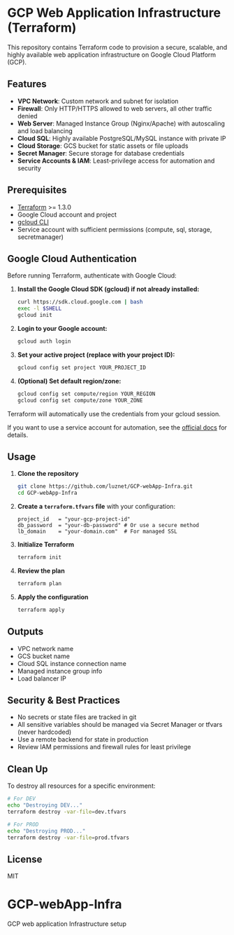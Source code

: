 # GCP Web Application Infrastructure (Terraform)

This repository contains Terraform code to provision a secure, scalable, and highly available web application infrastructure on Google Cloud Platform (GCP).

## Features
- **VPC Network**: Custom network and subnet for isolation
- **Firewall**: Only HTTP/HTTPS allowed to web servers, all other traffic denied
- **Web Server**: Managed Instance Group (Nginx/Apache) with autoscaling and load balancing
- **Cloud SQL**: Highly available PostgreSQL/MySQL instance with private IP
- **Cloud Storage**: GCS bucket for static assets or file uploads
- **Secret Manager**: Secure storage for database credentials
- **Service Accounts & IAM**: Least-privilege access for automation and security


## Prerequisites
- [Terraform](https://www.terraform.io/downloads.html) >= 1.3.0
- Google Cloud account and project
- [gcloud CLI](https://cloud.google.com/sdk/docs/install)
- Service account with sufficient permissions (compute, sql, storage, secretmanager)

## Google Cloud Authentication

Before running Terraform, authenticate with Google Cloud:

1. **Install the Google Cloud SDK (gcloud) if not already installed:**
	```bash
	curl https://sdk.cloud.google.com | bash
	exec -l $SHELL
	gcloud init
	```

2. **Login to your Google account:**
	```bash
	gcloud auth login
	```

3. **Set your active project (replace with your project ID):**
	```bash
	gcloud config set project YOUR_PROJECT_ID
	```

4. **(Optional) Set default region/zone:**
	```bash
	gcloud config set compute/region YOUR_REGION
	gcloud config set compute/zone YOUR_ZONE
	```

Terraform will automatically use the credentials from your gcloud session.

If you want to use a service account for automation, see the [official docs](https://cloud.google.com/iam/docs/creating-managing-service-account-keys) for details.

## Usage
1. **Clone the repository**
	```bash
	git clone https://github.com/luznet/GCP-webApp-Infra.git
	cd GCP-webApp-Infra
	```
2. **Create a `terraform.tfvars` file** with your configuration:
	```hcl
	project_id   = "your-gcp-project-id"
	db_password  = "your-db-password" # Or use a secure method
	lb_domain    = "your-domain.com"  # For managed SSL
	```
3. **Initialize Terraform**
	```bash
	terraform init
	```
4. **Review the plan**
	```bash
	terraform plan
	```
5. **Apply the configuration**
	```bash
	terraform apply
	```

## Outputs
- VPC network name
- GCS bucket name
- Cloud SQL instance connection name
- Managed instance group info
- Load balancer IP

## Security & Best Practices
- No secrets or state files are tracked in git
- All sensitive variables should be managed via Secret Manager or tfvars (never hardcoded)
- Use a remote backend for state in production
- Review IAM permissions and firewall rules for least privilege

## Clean Up

To destroy all resources for a specific environment:
```bash
# For DEV
echo "Destroying DEV..."
terraform destroy -var-file=dev.tfvars

# For PROD
echo "Destroying PROD..."
terraform destroy -var-file=prod.tfvars

```

## License
MIT
# GCP-webApp-Infra
GCP web application Infrastructure setup
